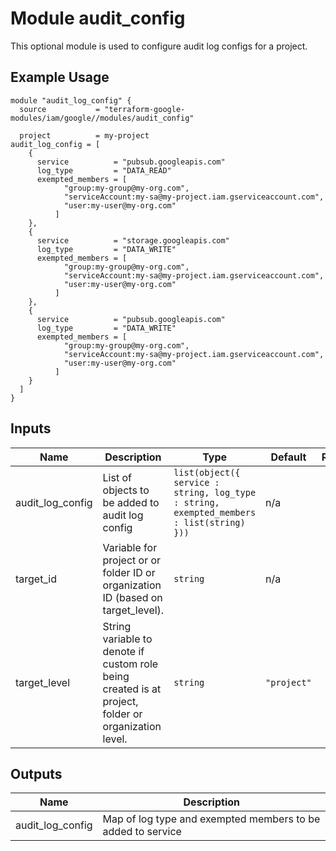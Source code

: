 # Module audit_config

This optional module is used to configure audit log configs for a project.

## Example Usage
```
module "audit_log_config" {
  source           = "terraform-google-modules/iam/google//modules/audit_config"

  project          = my-project
audit_log_config = [
    {
      service          = "pubsub.googleapis.com"
      log_type         = "DATA_READ"
      exempted_members = [
            "group:my-group@my-org.com",
            "serviceAccount:my-sa@my-project.iam.gserviceaccount.com",
            "user:my-user@my-org.com"
          ]
    },
    {
      service          = "storage.googleapis.com"
      log_type         = "DATA_WRITE"
      exempted_members = [
            "group:my-group@my-org.com",
            "serviceAccount:my-sa@my-project.iam.gserviceaccount.com",
            "user:my-user@my-org.com"
          ]
    },
    {
      service          = "pubsub.googleapis.com"
      log_type         = "DATA_WRITE"
      exempted_members = [
            "group:my-group@my-org.com",
            "serviceAccount:my-sa@my-project.iam.gserviceaccount.com",
            "user:my-user@my-org.com"
          ]
    }
  ]
}

```

<!-- BEGINNING OF PRE-COMMIT-TERRAFORM DOCS HOOK -->
## Inputs

| Name | Description | Type | Default | Required |
|------|-------------|------|---------|:--------:|
| audit\_log\_config | List of objects to be added to audit log config | `list(object({ service : string, log_type : string, exempted_members : list(string) }))` | n/a | yes |
| target\_id | Variable for project or or folder ID or organization ID (based on target\_level). | `string` | n/a | yes |
| target\_level | String variable to denote if custom role being created is at project, folder or organization level. | `string` | `"project"` | no |

## Outputs

| Name | Description |
|------|-------------|
| audit\_log\_config | Map of log type and exempted members to be added to service |

<!-- END OF PRE-COMMIT-TERRAFORM DOCS HOOK -->
